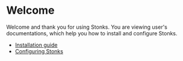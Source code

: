 # Welcome
Welcome and thank you for using Stonks. You are viewing user's documentations, which help you how to install and configure Stonks.

- [Installation guide](./Installation.md)
- [Configuring Stonks](./Configuration.md)
